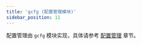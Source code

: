 ```yaml
---
title: 'gcfg (配置管理模块)'
sidebar_position: 11
---
```


配置管理由 `gcfg` 模块实现，具体请参考 [配置管理](output/goframe-v1.16-md/核心组件-重点/配置管理) 章节。